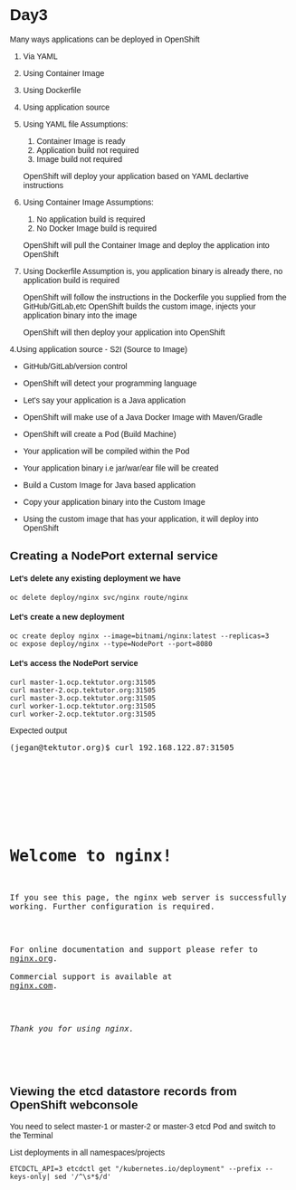 # Day3

Many ways applications can be deployed in OpenShift

1. Via YAML
2. Using Container Image
3. Using Dockerfile
4. Using application source

1. Using YAML file
   Assumptions:
   1. Container Image is ready
   2. Application build not required
   3. Image build not required

   OpenShift will deploy your application based on YAML declartive instructions

2. Using Container Image
   Assumptions:
    1. No application build is required
    2. No Docker Image build is required

   OpenShift will pull the Container Image and deploy the application into OpenShift

3. Using Dockerfile
   Assumption is, you application binary is already there, no application build is required

   OpenShift will follow the instructions in the Dockerfile you supplied from the GitHub/GitLab,etc
   OpenShift builds the custom image, injects your application binary into the image

   OpenShift will then deploy your application into OpenShift


4.Using application source - S2I (Source to Image)
  - GitHub/GitLab/version control

  - OpenShift will detect your programming language
  - Let's say your application is a Java application
  - OpenShift will make use of a Java Docker Image with Maven/Gradle
  - OpenShift will create a Pod (Build Machine)
  - Your application will be compiled within the Pod
  - Your application binary i.e jar/war/ear file will be created

  - Build a Custom Image for Java based application
  - Copy your application binary into the Custom Image

  - Using the custom image that has your application, it will deploy into OpenShift

## Creating a NodePort external service

#### Let's delete any existing deployment we have
```
oc delete deploy/nginx svc/nginx route/nginx
```

#### Let's create a new deployment
```
oc create deploy nginx --image=bitnami/nginx:latest --replicas=3
oc expose deploy/nginx --type=NodePort --port=8080
```

#### Let's access the NodePort service
```
curl master-1.ocp.tektutor.org:31505
curl master-2.ocp.tektutor.org:31505
curl master-3.ocp.tektutor.org:31505
curl worker-1.ocp.tektutor.org:31505
curl worker-2.ocp.tektutor.org:31505
```

Expected output
<pre>
(jegan@tektutor.org)$ curl 192.168.122.87:31505
<!DOCTYPE html>
<html>
<head>
<title>Welcome to nginx!</title>
<style>
html { color-scheme: light dark; }
body { width: 35em; margin: 0 auto;
font-family: Tahoma, Verdana, Arial, sans-serif; }
</style>
</head>
<body>
<h1>Welcome to nginx!</h1>
<p>If you see this page, the nginx web server is successfully installed and
working. Further configuration is required.</p>

<p>For online documentation and support please refer to
<a href="http://nginx.org/">nginx.org</a>.<br/>
Commercial support is available at
<a href="http://nginx.com/">nginx.com</a>.</p>

<p><em>Thank you for using nginx.</em></p>
</body>
</html>
</pre>

## Viewing the etcd datastore records from OpenShift webconsole
You need to select master-1 or master-2 or master-3 etcd Pod and switch to the Terminal

List deployments in all namespaces/projects
```
ETCDCTL_API=3 etcdctl get "/kubernetes.io/deployment" --prefix --keys-only| sed '/^\s*$/d'
```
